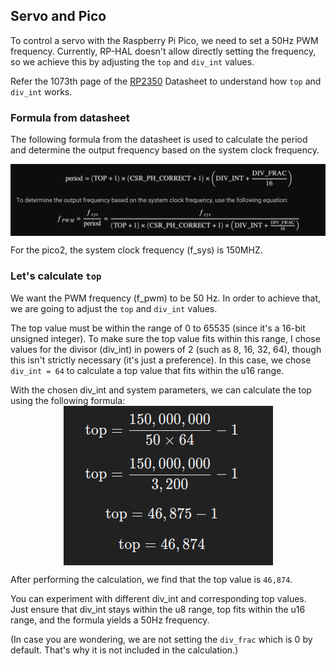 ## Servo and Pico

To control a servo with the Raspberry Pi Pico, we need to set a 50Hz PWM frequency. Currently, RP-HAL doesn't allow directly setting the frequency, so we achieve this by adjusting the `top` and `div_int` values.

Refer the 1073th page of the [RP2350](https://datasheets.raspberrypi.com/rp2350/rp2350-datasheet.pdf) Datasheet to understand how `top` and `div_int` works.

### Formula from datasheet
The following formula from the datasheet is used to calculate the period and determine the output frequency based on the system clock frequency.

  <img style="display: block; margin: auto;" alt="pico2" src="./images/period-formula-datasheet.png"/>

For the pico2, the system clock frequency (f_sys) is 150MHZ.

### Let's calculate `top`
We want the PWM frequency (f_pwm) to be 50 Hz. In order to achieve that, we are going to adjust the `top` and `div_int` values.

The top value must be within the range of 0 to 65535 (since it's a 16-bit unsigned integer). To make sure the top value fits within this range, I chose values for the divisor (div_int) in powers of 2 (such as 8, 16, 32, 64), though this isn't strictly necessary (it's just a preference). In this case, we chose `div_int = 64` to calculate a top value that fits within the u16 range.

With the chosen div_int and system parameters, we can calculate the top using the following formula:
 <img style="display: block; margin: auto;" alt="pico2" src="./images/top-calculation.png"/>

After performing the calculation, we find that the top value is `46,874`.

You can experiment with different div_int and corresponding top values. Just ensure that div_int stays within the u8 range, top fits within the u16 range, and the formula yields a 50Hz frequency.

(In case you are wondering, we are not setting the `div_frac` which is 0 by default. That's why it is not included in the calculation.)
